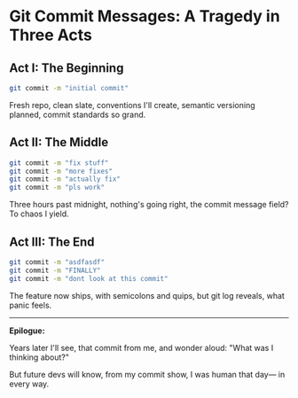 # Git Commit Messages: A Tragedy in Three Acts

## Act I: The Beginning
```bash
git commit -m "initial commit"
```

Fresh repo, clean slate,
conventions I'll create,
semantic versioning planned,
commit standards so grand.

## Act II: The Middle
```bash
git commit -m "fix stuff"
git commit -m "more fixes"
git commit -m "actually fix"
git commit -m "pls work"
```

Three hours past midnight,
nothing's going right,
the commit message field?
To chaos I yield.

## Act III: The End
```bash
git commit -m "asdfasdf"
git commit -m "FINALLY"
git commit -m "dont look at this commit"
```

The feature now ships,
with semicolons and quips,
but git log reveals,
what panic feels.

---

**Epilogue:**

Years later I'll see,
that commit from me,
and wonder aloud:
"What was I thinking about?"

But future devs will know,
from my commit show,
I was human that day—
in every way.
